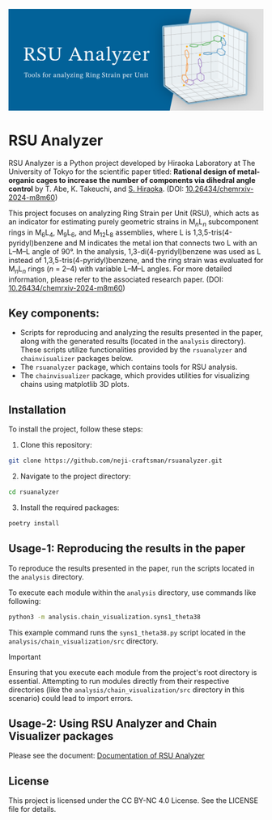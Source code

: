![Header Image](./images/header.png)

# RSU Analyzer

RSU Analyzer is a Python project developed by Hiraoka Laboratory at The University of Tokyo for the scientific paper titled: **Rational design of metal-organic cages to increase the number of components via dihedral angle control** by T. Abe, K. Takeuchi, and <INS>S. Hiraoka</INS>. (DOI: [10.26434/chemrxiv-2024-m8m60](https://doi.org/10.26434/chemrxiv-2024-m8m60))

This project focuses on analyzing Ring Strain per Unit (RSU), which acts as an indicator for estimating purely geometric strains in M<sub>*n*</sub>L<sub>*n*</sub> subcomponent rings in M<sub>6</sub>L<sub>4</sub>, M<sub>9</sub>L<sub>6</sub>, and M<sub>12</sub>L<sub>8</sub> assemblies, where L is 1,3,5-tris(4-pyridyl)benzene and M indicates the metal ion that connects two L with an L–M–L angle of 90°. In the analysis, 1,3-di(4-pyridyl)benzene was used as L instead of 1,3,5-tris(4-pyridyl)benzene, and the ring strain was evaluated for M<sub>*n*</sub>L<sub>*n*</sub> rings (*n* = 2–4) with variable L–M–L angles. For more detailed information, please refer to the associated research paper. (DOI: [10.26434/chemrxiv-2024-m8m60](https://doi.org/10.26434/chemrxiv-2024-m8m60))

## Key components:
- Scripts for reproducing and analyzing the results presented in the paper, along with the generated results (located in the `analysis` directory). These scripts utilize functionalities provided by the `rsuanalyzer` and `chainvisualizer` packages below.
- The `rsuanalyzer` package, which contains tools for RSU analysis.
- The `chainvisualizer` package, which provides utilities for visualizing chains using matplotlib 3D plots.


## Installation
To install the project, follow these steps:

1. Clone this repository:
```bash
git clone https://github.com/neji-craftsman/rsuanalyzer.git
```

2. Navigate to the project directory:
```bash
cd rsuanalyzer
```

3. Install the required packages:
```bash
poetry install
```


## Usage-1: Reproducing the results in the paper
To reproduce the results presented in the paper, run the scripts located in the `analysis` directory.

To execute each module within the `analysis` directory, use commands like following:
```bash
python3 -m analysis.chain_visualization.syns1_theta38
```

This example command runs the `syns1_theta38.py` script located in the `analysis/chain_visualization/src` directory.

> [!IMPORTANT]
> Ensuring that you execute each module from the project's root directory is essential. Attempting to run modules directly from their respective directories (like the `analysis/chain_visualization/src` directory in this scenario) could lead to import errors.

## Usage-2: Using RSU Analyzer and Chain Visualizer packages
Please see the document:
[Documentation of RSU Analyzer](https://neji-craftsman.github.io/rsuanalyzer-doc/index.html)

## License
This project is licensed under the CC BY-NC 4.0 License. See the LICENSE file for details.
